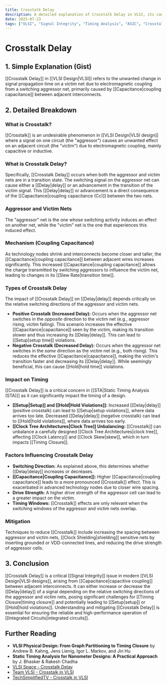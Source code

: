 ```yaml
---
title: Crosstalk Delay
description: A detailed explanation of Crosstalk Delay in VLSI, its causes, types, impact on timing, and mitigation techniques.
date: 2025-07-23
tags: ["VLSI", "Signal Integrity", "Timing Analysis", "ASIC", "Crosstalk"]
---
```


# Crosstalk Delay

## 1. Simple Explanation (Gist)

[[Crosstalk Delay]] in [[VLSI Design|VLSI]] refers to the unwanted change in signal propagation time on a victim net due to electromagnetic coupling from a switching aggressor net, primarily caused by [[Capacitance|coupling capacitance]] between adjacent interconnects.

## 2. Detailed Breakdown

### What is Crosstalk?

[[Crosstalk]] is an undesirable phenomenon in [[VLSI Design|VLSI design]] where a signal on one circuit (the "aggressor") causes an unwanted effect on an adjacent circuit (the "victim") due to electromagnetic coupling, mainly capacitive or inductive.

### What is Crosstalk Delay?

Specifically, [[Crosstalk Delay]] occurs when both the aggressor and victim nets are in a transition state. The switching signal on the aggressor net can cause either a [[Delay|delay]] or an advancement in the transition of the victim signal. This [[Delay|delay]] or advancement is a direct consequence of the [[Capacitance|coupling capacitance (Cc)]] between the two nets.

### Aggressor and Victim Nets

The "aggressor" net is the one whose switching activity induces an effect on another net, while the "victim" net is the one that experiences this induced effect.

### Mechanism (Coupling Capacitance)

As technology nodes shrink and interconnects become closer and taller, the [[Capacitance|coupling capacitance]] between adjacent wires increases significantly. This increased [[Capacitance|coupling capacitance]] allows the charge transmitted by switching aggressors to influence the victim net, leading to changes in its [[Slew Rate|transition time]].

### Types of Crosstalk Delay

The impact of [[Crosstalk Delay]] on [[Delay|delay]] depends critically on the relative switching directions of the aggressor and victim nets.

*   **Positive Crosstalk (Increased Delay):** Occurs when the aggressor net switches in the *opposite* direction to the victim net (e.g., aggressor rising, victim falling). This scenario increases the effective [[Capacitance|capacitance]] seen by the victim, making its transition slower and thus increasing its [[Delay|delay]]. This can lead to [[Setup|setup time]] violations.
*   **Negative Crosstalk (Decreased Delay):** Occurs when the aggressor net switches in the *same* direction as the victim net (e.g., both rising). This reduces the effective [[Capacitance|capacitance]], making the victim's transition faster and decreasing its [[Delay|delay]]. While seemingly beneficial, this can cause [[Hold|hold time]] violations.

### Impact on Timing

[[Crosstalk Delay]] is a critical concern in [[STA|Static Timing Analysis (STA)]] as it can significantly impact the timing of a design.

*   **[[Setup|Setup]] and [[Hold|Hold Violations]]:** Increased [[Delay|delay]] (positive crosstalk) can lead to [[Setup|setup violations]], where data arrives too late. Decreased [[Delay|delay]] (negative crosstalk) can lead to [[Hold|hold violations]], where data arrives too early.
*   **[[Clock Tree Architectures|Clock Tree]] Unbalancing:** [[Crosstalk]] can unbalance a carefully designed [[Clock Tree Architectures|clock tree]], affecting [[Clock Latency]] and [[Clock Skew|skew]], which in turn impacts [[Timing Closure]].

### Factors Influencing Crosstalk Delay

*   **Switching Direction:** As explained above, this determines whether [[Delay|delay]] increases or decreases.
*   **[[Capacitance|Coupling Capacitance]]:** Higher [[Capacitance|coupling capacitance]] leads to a more pronounced [[Crosstalk]] effect. This is exacerbated in advanced technology nodes due to closer wire spacing.
*   **Drive Strength:** A higher drive strength of the aggressor cell can lead to a greater impact on the victim.
*   **Timing Windows:** [[Crosstalk]] effects are only relevant when the switching windows of the aggressor and victim nets overlap.

### Mitigation

Techniques to reduce [[Crosstalk]] include increasing the spacing between aggressor and victim nets, [[Clock Shielding|shielding]] sensitive nets by inserting grounded or VDD-connected lines, and reducing the drive strength of aggressor cells.

## 3. Conclusion

[[Crosstalk Delay]] is a critical [[Signal Integrity]] issue in modern [[VLSI Design|VLSI designs]], arising from [[Capacitance|capacitive coupling]] between adjacent interconnects. It can either increase or decrease the [[Delay|delay]] of a signal depending on the relative switching directions of the aggressor and victim nets, posing significant challenges for [[Timing Closure|timing closure]] and potentially leading to [[Setup|setup]] or [[Hold|hold violations]]. Understanding and mitigating [[Crosstalk Delay]] is essential for ensuring the reliable and high-performance operation of [[Integrated Circuits|integrated circuits]].

## Further Reading

*   **VLSI Physical Design: From Graph Partitioning to Timing Closure** by Andrew B. Kahng, Jens Lienig, Igor L. Markov, and Jin Hu
*   **Static Timing Analysis for Nanometer Designs: A Practical Approach** by J. Bhasker & Rakesh Chadha
*   [VLSI Space - Crosstalk Delay](https://www.vlsispace.com/2021/01/crosstalk-delay.html)
*   [Team VLSI - Crosstalk in VLSI](https://teamvlsi.com/crosstalk-in-vlsi/)
*   [TechSimplifiedTV - Crosstalk in VLSI](https://techsimplifiedtv.in/crosstalk-in-vlsi/)